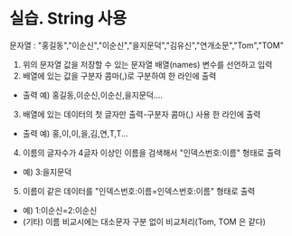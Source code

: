 # 실습. String 사용

문자열 : "홍길동","이순신","이순신","을지문덕","김유신","연개소문","Tom","TOM"
		
1. 위의 문자열 값을 저장할 수 있는 문자열 배열(names) 변수를 선언하고 입력
2. 배열에 있는 값을 구분자 콤마(,)로 구분하여 한 라인에 출력
- 출력 예) 홍길동,이순신,이순신,을지문덕....
3. 배열에 있는 데이터의 첫 글자만 출력-구분자 콤마(,) 사용 한 라인에 출력
- 출력 예) 홍,이,이,을,김,연,T,T...
4. 이름의 글자수가 4글자 이상인 이름을 검색해서 "인덱스번호:이름" 형태로 출력
- 예) 3:을지문덕
5. 이름이 같은 데이터를 "인덱스번호:이름=인덱스번호:이름" 형태로 출력
- 예) 1:이순신=2:이순신
- (기타) 이름 비교시에는 대소문자 구분 없이 비교처리(Tom, TOM 은 같다)

```java

```
